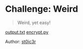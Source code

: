 # Challenge: Weird

> Weird, yet easy!

[output.txt](output.txt) [encrypt.py](encrypt.py)

Author: [st0ic3r](https://twitter.com/st0ic3r)